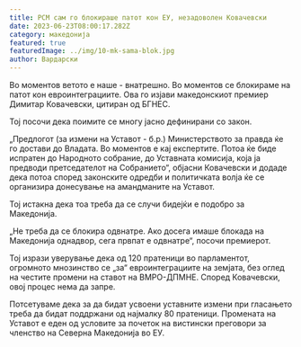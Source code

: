 ```yaml
---
title: РСМ сам го блокираше патот кон ЕУ, незадоволен Ковачевски
date: 2023-06-23T08:00:17.282Z
category: македонија
featured: true
featuredImage: ../img/10-mk-sama-blok.jpg
author: Вардарски
---
```

Во моментов ветото е наше - внатрешно. Во моментов се блокираме на патот кон евроинтеграциите. Ова го изјави македонскиот премиер Димитар Ковачевски, цитиран од БГНЕС.

Тој посочи дека поимите се многу јасно дефинирани со закон.

„Предлогот (за измени на Уставот - б.р.) Министерството за правда ќе го достави до Владата. Во моментов е кај експертите. Потоа ќе биде испратен до Народното собрание, до Уставната комисија, која ја предводи претседателот на Собранието“, објасни Ковачевски и додаде дека потоа според законските одредби и политичката волја ќе се организира донесување на амандманите на Уставот.

Тој истакна дека тоа треба да се случи бидејќи е подобро за Македонија.

„Не треба да се блокира одвнатре. Ако досега имаше блокада на Македонија однадвор, сега првпат е одвнатре“, посочи премиерот.

Тој изрази уверување дека од 120 пратеници во парламентот, огромното мнозинство се „за“ евроинтеграциите на земјата, без оглед на честите промени на ставот на ВМРО-ДПМНЕ. Според Ковачевски, овој процес нема да запре.

Потсетуваме дека за да бидат усвоени уставните измени при гласањето треба да бидат поддржани од најмалку 80 пратеници. Промената на Уставот е еден од условите за почеток на вистински преговори за членство на Северна Македонија во ЕУ.